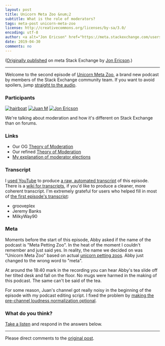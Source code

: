```yaml
---
layout: post
title: Unicorn Meta Zoo &num;2
subtitle: What is the role of moderators?
tags: meta-post unicorn-meta-zoo
license: http://creativecommons.org/licenses/by-sa/3.0/
encoding: utf-8
author: <a alt="Jon Ericson" href="https://meta.stackexchange.com/users/1438/jon-ericson">Jon Ericson</a>
date: 2019-04-30
comments: no
---
```


([Originally published](https://meta.stackexchange.com/q/327538/1438) on meta Stack Exchange by <a alt="Jon Ericson" href="https://meta.stackexchange.com/users/1438/jon-ericson">Jon Ericson</a>.)

---

Welcome to the second episode of
[Unicorn Meta Zoo](https://meta.stackexchange.com/questions/tagged/unicorn-meta-zoo),
a brand new podcast by members of the Stack Exchange community
team. If you want to avoid spoilers, jump [straight to the audio][1].

### Participants 

[![hairboat](https://stackexchange.com/users/flair/463168.png)](https://stackexchange.com/users/463168)
[![Juan M](https://stackexchange.com/users/flair/6254215.png)](https://stackexchange.com/users/6254215)
[![Jon Ericson](https://stackexchange.com/users/flair/1083.png)](https://stackexchange.com/users/1083)

We're talking about moderation and how it's different on Stack
Exchange than on forums.

### Links

* Our OG [Theory of Moderation](https://stackoverflow.blog/2009/05/18/a-theory-of-moderation/)
* Our refined [Theory of Moderation](https://stackoverflow.blog/2018/11/21/our-theory-of-moderation-re-visited/)
* [My explanation of moderator elections](https://stackoverflow.blog/2016/03/01/fair-elections-and-stv/)

### Transcript

I
[used YouTube](https://github.com/unicorn-meta-zoo/unicorn-meta-zoo.github.io/blob/master/CONTRIBUTING.md)
to produce
[a raw, automated transcript](https://unicorn-meta-zoo.github.io/episodes/moderation.sbv)
of this episode. There is a
[wiki for transcripts](https://github.com/unicorn-meta-zoo/unicorn-meta-zoo.github.io/wiki),
if you'd like to produce a cleaner, more coherent transcript. I'm
extremely grateful for users who helped fill in most of
[the first episode's transcript](https://github.com/unicorn-meta-zoo/unicorn-meta-zoo.github.io/wiki/Why-another-podcast%3F-%5BTranscript%5D):

* grooveplex
* Jeremy Banks
* MilkyWay90

### Meta

Moments before the start of this episode, Abby asked if the name of
the podcast is "Meta Petting Zoo". In the heat of the moment I
couldn't remember and just said yes. In reality, the name we decided
on was "Unicorn Meta Zoo" based on actual
[unicorn petting zoos](http://www.allgodscreatures.net/Unicorns.html). Abby
just changed to the wrong word to "meta".

At around the 18:40 mark in the recording you can hear Abby's tea
slide off her tilted desk and fall on the floor. No mugs were harmed
in the making of this podcast. The same can't be said of the tea.

For some reason, Juan's channel got really noisy in the beginning of
the episode with my podcast editing script. I fixed the problem by
[making the pre-channel loudness normalization optional](https://github.com/jericson/edit_podcast.rb/commit/c04f1f9af1f3306cd6bce87aaf11a58e1293c63d).

### What do you think?

[Take a listen][1]
and respond in the answers below.


  [1]: https://dts.podtrac.com/redirect.mp3/unicorn-meta-zoo.github.io/episodes/moderation.mp3


---

Please direct comments to the [original post](https://meta.stackexchange.com/q/327538/1438).

